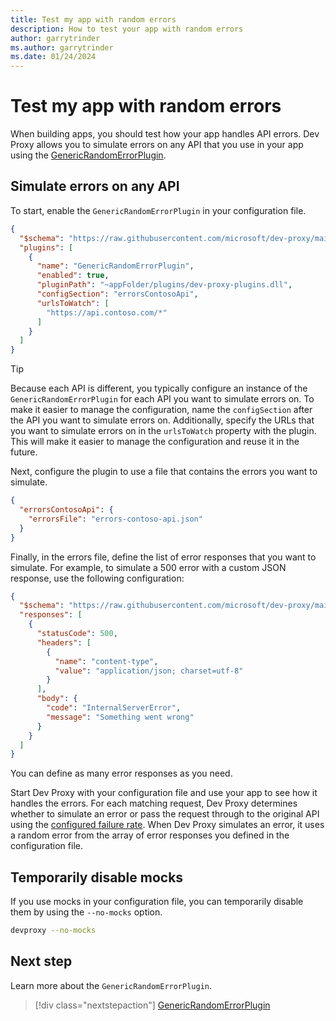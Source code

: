 ```yaml
---
title: Test my app with random errors
description: How to test your app with random errors
author: garrytrinder
ms.author: garrytrinder
ms.date: 01/24/2024
---
```


# Test my app with random errors

When building apps, you should test how your app handles API errors. Dev Proxy allows you to simulate errors on any API that you use in your app using the [GenericRandomErrorPlugin](../technical-reference/genericrandomerrorplugin.md).

## Simulate errors on any API

To start, enable the `GenericRandomErrorPlugin` in your configuration file.

```json
{
  "$schema": "https://raw.githubusercontent.com/microsoft/dev-proxy/main/schemas/v1.0/rc.schema.json",
  "plugins": [
    {
      "name": "GenericRandomErrorPlugin",
      "enabled": true,
      "pluginPath": "~appFolder/plugins/dev-proxy-plugins.dll",
      "configSection": "errorsContosoApi",
      "urlsToWatch": [
        "https://api.contoso.com/*"
      ]
    }
  ]
}
```

> [!TIP]
> Because each API is different, you typically configure an instance of the `GenericRandomErrorPlugin` for each API you want to simulate errors on. To make it easier to manage the configuration, name the `configSection` after the API you want to simulate errors on. Additionally, specify the URLs that you want to simulate errors on in the `urlsToWatch` property with the plugin. This will make it easier to manage the configuration and reuse it in the future.

Next, configure the plugin to use a file that contains the errors you want to simulate.

```json
{
  "errorsContosoApi": {
    "errorsFile": "errors-contoso-api.json"
  }
}
```

Finally, in the errors file, define the list of error responses that you want to simulate. For example, to simulate a 500 error with a custom JSON response, use the following configuration:

```json
{
  "$schema": "https://raw.githubusercontent.com/microsoft/dev-proxy/main/schemas/v1.0/genericrandomerrorplugin.schema.json",
  "responses": [
    {
      "statusCode": 500,
      "headers": [
        {
          "name": "content-type",
          "value": "application/json; charset=utf-8"
        }
      ],
      "body": {
        "code": "InternalServerError",
        "message": "Something went wrong"
      }
    }
  ]
}
```

You can define as many error responses as you need.

Start Dev Proxy with your configuration file and use your app to see how it handles the errors. For each matching request, Dev Proxy determines whether to simulate an error or pass the request through to the original API using the [configured failure rate](./change-request-failure-rate.md). When Dev Proxy simulates an error, it uses a random error from the array of error responses you defined in the configuration file.

## Temporarily disable mocks

If you use mocks in your configuration file, you can temporarily disable them by using the `--no-mocks` option.

```sh
devproxy --no-mocks
```

## Next step

Learn more about the `GenericRandomErrorPlugin`.

> [!div class="nextstepaction"]
> [GenericRandomErrorPlugin](../technical-reference/genericrandomerrorplugin.md)
